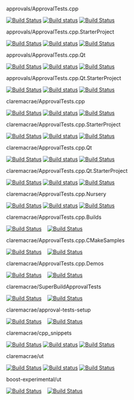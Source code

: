 
approvals/ApprovalTests.cpp

[![Build Status](https://api.travis-ci.org/approvals/ApprovalTests.cpp.svg?branch=master)](https://travis-ci.org/approvals/ApprovalTests.cpp/branches) 
[![Build status](https://ci.appveyor.com/api/projects/status/lf3i76ije89oihi5/branch/master?svg=true)](https://ci.appveyor.com/project/isidore/approvaltests-cpp/branch/master) 
[![Build Status](https://github.com/approvals/ApprovalTests.cpp/workflows/build/badge.svg?branch=master)](https://github.com/approvals/ApprovalTests.cpp/actions?query=branch%3Amaster) 

approvals/ApprovalTests.cpp.StarterProject

[![Build Status](https://api.travis-ci.org/approvals/ApprovalTests.cpp.StarterProject.svg?branch=master)](https://travis-ci.org/approvals/ApprovalTests.cpp.StarterProject/branches) 
[![Build status](https://ci.appveyor.com/api/projects/status/qx0546k6ii57919w/branch/master?svg=true)](https://ci.appveyor.com/project/isidore/approvaltests-cpp-starterproject/branch/master) 
[![Build Status](https://github.com/approvals/ApprovalTests.cpp.StarterProject/workflows/build/badge.svg?branch=master)](https://github.com/approvals/ApprovalTests.cpp.StarterProject/actions?query=branch%3Amaster) 

approvals/ApprovalTests.cpp.Qt

[![Build Status](https://travis-ci.com/approvals/ApprovalTests.cpp.Qt.svg?branch=master)](https://travis-ci.com/approvals/ApprovalTests.cpp.Qt/branches) 
[![Build status](https://ci.appveyor.com/api/projects/status/pf8et0nk1mdajskf/branch/master?svg=true)](https://ci.appveyor.com/project/isidore/approvaltests-cpp-qt/branch/master) 
[![Build Status](https://github.com/approvals/ApprovalTests.cpp.Qt/workflows/build/badge.svg?branch=master)](https://github.com/approvals/ApprovalTests.cpp.Qt/actions?query=branch%3Amaster) 

approvals/ApprovalTests.cpp.Qt.StarterProject

[![Build Status](https://api.travis-ci.org/approvals/ApprovalTests.cpp.Qt.StarterProject.svg?branch=master)](https://travis-ci.org/approvals/ApprovalTests.cpp.Qt.StarterProject/branches) 
[![Build status](https://ci.appveyor.com/api/projects/status/tpitsul9axlv93uk/branch/master?svg=true)](https://ci.appveyor.com/project/isidore/approvaltests-cpp-qt-starterproject/branch/master) 
[![Build Status](https://github.com/approvals/ApprovalTests.cpp.Qt.StarterProject/workflows/build/badge.svg?branch=master)](https://github.com/approvals/ApprovalTests.cpp.Qt.StarterProject/actions?query=branch%3Amaster) 

claremacrae/ApprovalTests.cpp

[![Build Status](https://travis-ci.com/claremacrae/ApprovalTests.cpp.svg?branch=master)](https://travis-ci.com/claremacrae/ApprovalTests.cpp/branches) 
[![Build status](https://ci.appveyor.com/api/projects/status/37smtsp3a694okv8/branch/master?svg=true)](https://ci.appveyor.com/project/claremacrae/approvaltests-cpp/branch/master) 
[![Build Status](https://github.com/claremacrae/ApprovalTests.cpp/workflows/build/badge.svg?branch=master)](https://github.com/claremacrae/ApprovalTests.cpp/actions?query=branch%3Amaster) 

claremacrae/ApprovalTests.cpp.StarterProject

[![Build Status](https://travis-ci.com/claremacrae/ApprovalTests.cpp.StarterProject.svg?branch=master)](https://travis-ci.com/claremacrae/ApprovalTests.cpp.StarterProject/branches) 
[![Build status](https://ci.appveyor.com/api/projects/status/ytjgybf5r9fviifm/branch/master?svg=true)](https://ci.appveyor.com/project/claremacrae/approvaltests-cpp-starterproject/branch/master) 
[![Build Status](https://github.com/claremacrae/ApprovalTests.cpp.StarterProject/workflows/build/badge.svg?branch=master)](https://github.com/claremacrae/ApprovalTests.cpp.StarterProject/actions?query=branch%3Amaster) 

claremacrae/ApprovalTests.cpp.Qt

[![Build Status](https://travis-ci.com/claremacrae/ApprovalTests.cpp.Qt.svg?branch=master)](https://travis-ci.com/claremacrae/ApprovalTests.cpp.Qt/branches) 
[![Build status](https://ci.appveyor.com/api/projects/status/g60qbttap7m5nul2/branch/master?svg=true)](https://ci.appveyor.com/project/claremacrae/approvaltests-cpp-qt/branch/master) 
[![Build Status](https://github.com/claremacrae/ApprovalTests.cpp.Qt/workflows/build/badge.svg?branch=master)](https://github.com/claremacrae/ApprovalTests.cpp.Qt/actions?query=branch%3Amaster) 

claremacrae/ApprovalTests.cpp.Qt.StarterProject

[![Build Status](https://travis-ci.com/claremacrae/ApprovalTests.cpp.Qt.StarterProject.svg?branch=master)](https://travis-ci.com/claremacrae/ApprovalTests.cpp.Qt.StarterProject/branches) 
[![Build status](https://ci.appveyor.com/api/projects/status/xe2iwuto0sc342a7/branch/master?svg=true)](https://ci.appveyor.com/project/claremacrae/approvaltests-cpp-qt-starterproject/branch/master) 
[![Build Status](https://github.com/claremacrae/ApprovalTests.cpp.Qt.StarterProject/workflows/build/badge.svg?branch=master)](https://github.com/claremacrae/ApprovalTests.cpp.Qt.StarterProject/actions?query=branch%3Amaster) 

claremacrae/ApprovalTests.cpp.Nursery

[![Build Status](https://travis-ci.com/claremacrae/ApprovalTests.cpp.Nursery.svg?branch=master)](https://travis-ci.com/claremacrae/ApprovalTests.cpp.Nursery/branches) 
[![Build status](https://ci.appveyor.com/api/projects/status/iqtnpa83t13os98v/branch/master?svg=true)](https://ci.appveyor.com/project/claremacrae/approvaltests-cpp-nursery/branch/master) 
[![Build Status](https://github.com/claremacrae/ApprovalTests.cpp.Nursery/workflows/build/badge.svg?branch=master)](https://github.com/claremacrae/ApprovalTests.cpp.Nursery/actions?query=branch%3Amaster) 

claremacrae/ApprovalTests.cpp.Builds

[![Build Status](https://travis-ci.com/claremacrae/ApprovalTests.cpp.Builds.svg?branch=master)](https://travis-ci.com/claremacrae/ApprovalTests.cpp.Builds/branches) 
` ` 
[![Build Status](https://github.com/claremacrae/ApprovalTests.cpp.Builds/workflows/build/badge.svg?branch=master)](https://github.com/claremacrae/ApprovalTests.cpp.Builds/actions?query=branch%3Amaster) 

claremacrae/ApprovalTests.cpp.CMakeSamples

[![Build Status](https://travis-ci.com/claremacrae/ApprovalTests.cpp.CMakeSamples.svg?branch=master)](https://travis-ci.com/claremacrae/ApprovalTests.cpp.CMakeSamples/branches) 
` ` 
[![Build Status](https://github.com/claremacrae/ApprovalTests.cpp.CMakeSamples/workflows/build/badge.svg?branch=master)](https://github.com/claremacrae/ApprovalTests.cpp.CMakeSamples/actions?query=branch%3Amaster) 

claremacrae/ApprovalTests.cpp.Demos

[![Build Status](https://travis-ci.com/claremacrae/ApprovalTests.cpp.Demos.svg?branch=master)](https://travis-ci.com/claremacrae/ApprovalTests.cpp.Demos/branches) 
` ` 
[![Build Status](https://github.com/claremacrae/ApprovalTests.cpp.Demos/workflows/build/badge.svg?branch=master)](https://github.com/claremacrae/ApprovalTests.cpp.Demos/actions?query=branch%3Amaster) 

claremacrae/SuperBuildApprovalTests

[![Build Status](https://travis-ci.com/claremacrae/SuperBuildApprovalTests.svg?branch=master)](https://travis-ci.com/claremacrae/SuperBuildApprovalTests/branches) 
` ` 
[![Build Status](https://github.com/claremacrae/SuperBuildApprovalTests/workflows/build/badge.svg?branch=master)](https://github.com/claremacrae/SuperBuildApprovalTests/actions?query=branch%3Amaster) 

claremacrae/approval-tests-setup

[![Build Status](https://travis-ci.com/claremacrae/approval-tests-setup.svg?branch=master)](https://travis-ci.com/claremacrae/approval-tests-setup/branches) 
` ` 
[![Build Status](https://github.com/claremacrae/approval-tests-setup/workflows/build/badge.svg?branch=master)](https://github.com/claremacrae/approval-tests-setup/actions?query=branch%3Amaster) 

claremacrae/cpp_snippets

[![Build Status](https://travis-ci.com/claremacrae/cpp_snippets.svg?branch=master)](https://travis-ci.com/claremacrae/cpp_snippets/branches) 
[![Build status](https://ci.appveyor.com/api/projects/status/hqf8xh615dyp3u4l/branch/master?svg=true)](https://ci.appveyor.com/project/claremacrae/cpp-snippets/branch/master) 
[![Build Status](https://github.com/claremacrae/cpp_snippets/workflows/build/badge.svg?branch=master)](https://github.com/claremacrae/cpp_snippets/actions?query=branch%3Amaster) 

claremacrae/ut

[![Build Status](https://travis-ci.com/claremacrae/ut.svg?branch=master)](https://travis-ci.com/claremacrae/ut/branches) 
[![Build status](https://ci.appveyor.com/api/projects/status/ab4jv9x8kveev0n4/branch/master?svg=true)](https://ci.appveyor.com/project/claremacrae/ut/branch/master) 
[![Build Status](https://github.com/claremacrae/ut/workflows/build/badge.svg?branch=master)](https://github.com/claremacrae/ut/actions?query=branch%3Amaster) 

boost-experimental/ut

[![Build Status](https://api.travis-ci.org/boost-experimental/ut.svg?branch=master)](https://travis-ci.org/boost-experimental/ut/branches) 
` ` 
[![Build Status](https://github.com/boost-experimental/ut/workflows/build/badge.svg?branch=master)](https://github.com/boost-experimental/ut/actions?query=branch%3Amaster) 
